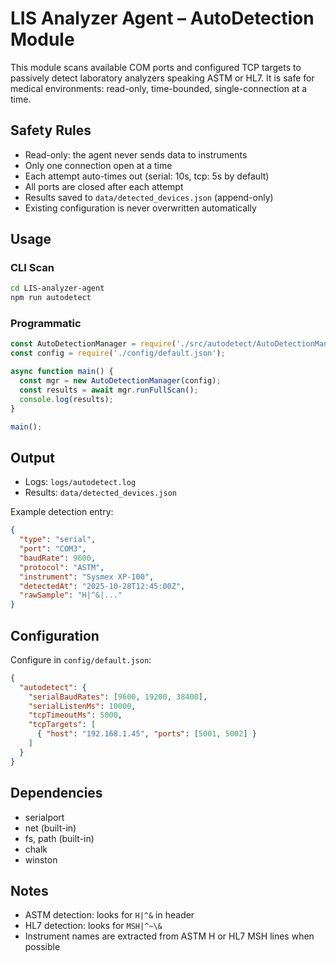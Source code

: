 # LIS Analyzer Agent – AutoDetection Module

This module scans available COM ports and configured TCP targets to passively detect laboratory analyzers speaking ASTM or HL7. It is safe for medical environments: read-only, time-bounded, single-connection at a time.

## Safety Rules
- Read-only: the agent never sends data to instruments
- Only one connection open at a time
- Each attempt auto-times out (serial: 10s, tcp: 5s by default)
- All ports are closed after each attempt
- Results saved to `data/detected_devices.json` (append-only)
- Existing configuration is never overwritten automatically

## Usage

### CLI Scan
```bash
cd LIS-analyzer-agent
npm run autodetect
```

### Programmatic
```js
const AutoDetectionManager = require('./src/autodetect/AutoDetectionManager');
const config = require('./config/default.json');

async function main() {
  const mgr = new AutoDetectionManager(config);
  const results = await mgr.runFullScan();
  console.log(results);
}

main();
```

## Output
- Logs: `logs/autodetect.log`
- Results: `data/detected_devices.json`

Example detection entry:
```json
{
  "type": "serial",
  "port": "COM3",
  "baudRate": 9600,
  "protocol": "ASTM",
  "instrument": "Sysmex XP-100",
  "detectedAt": "2025-10-28T12:45:00Z",
  "rawSample": "H|^&|..."
}
```

## Configuration
Configure in `config/default.json`:
```json
{
  "autodetect": {
    "serialBaudRates": [9600, 19200, 38400],
    "serialListenMs": 10000,
    "tcpTimeoutMs": 5000,
    "tcpTargets": [
      { "host": "192.168.1.45", "ports": [5001, 5002] }
    ]
  }
}
```

## Dependencies
- serialport
- net (built-in)
- fs, path (built-in)
- chalk
- winston

## Notes
- ASTM detection: looks for `H|^&` in header
- HL7 detection: looks for `MSH|^~\&`
- Instrument names are extracted from ASTM H or HL7 MSH lines when possible
